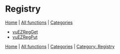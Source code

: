 # Registry

[Home](../index.md) | [All functions](../all-functions.md) | [Categories](../categories/index.md)

- [vuEZRegGet](../functions/vuEZRegGet.md)
- [vuEZRegPut](../functions/vuEZRegPut.md)

[Home](../index.md) | [All functions](../all-functions.md) | [Categories](../categories/index.md) | [Category: Registry](./registry.md)
